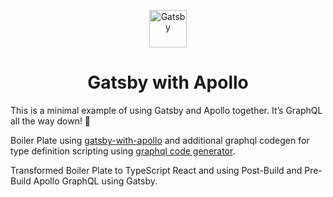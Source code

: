 <p align="center">
  <a href="https://www.gatsbyjs.org">
    <img alt="Gatsby" src="https://www.gatsbyjs.org/monogram.svg" width="60" />
  </a>
</p>
<h1 align="center">
  Gatsby with Apollo
</h1>

This is a minimal example of using Gatsby and Apollo together. It’s GraphQL all the way down! 🐢

Boiler Plate using [gatsby-with-apollo](https://github.com/jlengstorf/gatsby-with-apollo) and additional graphql codegen for type definition scripting using [graphql code generator](https://graphql-code-generator.com/).

Transformed Boiler Plate to TypeScript React and using Post-Build and Pre-Build Apollo GraphQL using Gatsby.
